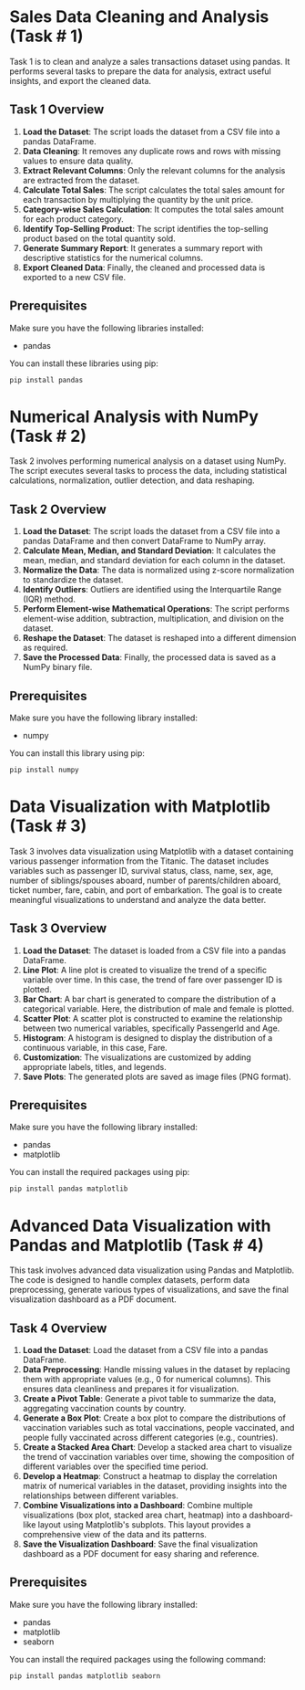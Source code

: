 # Sales Data Cleaning and Analysis (Task # 1)
Task 1 is to clean and analyze a sales transactions dataset using pandas. It performs several tasks to prepare the data for analysis, extract useful insights, and export the cleaned data.

## Task 1 Overview

1. **Load the Dataset**: The script loads the dataset from a CSV file into a pandas DataFrame.
2. **Data Cleaning**: It removes any duplicate rows and rows with missing values to ensure data quality.
3. **Extract Relevant Columns**: Only the relevant columns for the analysis are extracted from the dataset.
4. **Calculate Total Sales**: The script calculates the total sales amount for each transaction by multiplying the quantity by the unit price.
5. **Category-wise Sales Calculation**: It computes the total sales amount for each product category.
6. **Identify Top-Selling Product**: The script identifies the top-selling product based on the total quantity sold.
7. **Generate Summary Report**: It generates a summary report with descriptive statistics for the numerical columns.
8. **Export Cleaned Data**: Finally, the cleaned and processed data is exported to a new CSV file.

## Prerequisites

Make sure you have the following libraries installed:

- pandas

You can install these libraries using pip:

```bash
pip install pandas
```

# Numerical Analysis with NumPy (Task # 2)

Task 2 involves performing numerical analysis on a dataset using NumPy. The script executes several tasks to process the data, including statistical calculations, normalization, outlier detection, and data reshaping.

## Task 2 Overview

1. **Load the Dataset**: The script loads the dataset from a CSV file into a pandas DataFrame and then convert DataFrame to NumPy array.
2. **Calculate Mean, Median, and Standard Deviation**: It calculates the mean, median, and standard deviation for each column in the dataset.
3. **Normalize the Data**: The data is normalized using z-score normalization to standardize the dataset.
4. **Identify Outliers**: Outliers are identified using the Interquartile Range (IQR) method.
5. **Perform Element-wise Mathematical Operations**: The script performs element-wise addition, subtraction, multiplication, and division on the dataset.
6. **Reshape the Dataset**: The dataset is reshaped into a different dimension as required.
7. **Save the Processed Data**: Finally, the processed data is saved as a NumPy binary file.

## Prerequisites

Make sure you have the following library installed:

- numpy

You can install this library using pip:

```bash
pip install numpy
```

# Data Visualization with Matplotlib (Task # 3)

Task 3 involves data visualization using Matplotlib with a dataset containing various passenger information from the Titanic. The dataset includes variables such as passenger ID, survival status, class, name, sex, age, number of siblings/spouses aboard, number of parents/children aboard, ticket number, fare, cabin, and port of embarkation. The goal is to create meaningful visualizations to understand and analyze the data better.

## Task 3 Overview

1. **Load the Dataset**: The dataset is loaded from a CSV file into a pandas DataFrame.
2. **Line Plot**: A line plot is created to visualize the trend of a specific variable over time. In this case, the trend of fare over passenger ID is plotted.
3. **Bar Chart**: A bar chart is generated to compare the distribution of a categorical variable. Here, the distribution of male and female is plotted.
4. **Scatter Plot**: A scatter plot is constructed to examine the relationship between two numerical variables, specifically PassengerId and Age.
5. **Histogram**: A histogram is designed to display the distribution of a continuous variable, in this case, Fare.
6. **Customization**: The visualizations are customized by adding appropriate labels, titles, and legends.
7. **Save Plots**: The generated plots are saved as image files (PNG format).


## Prerequisites

Make sure you have the following library installed:

- pandas
- matplotlib

You can install the required packages using pip:

```bash
pip install pandas matplotlib
```

# Advanced Data Visualization with Pandas and Matplotlib (Task # 4)

This task involves advanced data visualization using Pandas and Matplotlib. The code is designed to handle complex datasets, perform data preprocessing, generate various types of visualizations, and save the final visualization dashboard as a PDF document.

## Task 4 Overview

1. **Load the Dataset**: Load the dataset from a CSV file into a pandas DataFrame.
2. **Data Preprocessing**: Handle missing values in the dataset by replacing them with appropriate values (e.g., 0 for numerical columns). This ensures data cleanliness and prepares it for visualization.
3. **Create a Pivot Table**: Generate a pivot table to summarize the data, aggregating vaccination counts by country.
4. **Generate a Box Plot**: Create a box plot to compare the distributions of vaccination variables such as total vaccinations, people vaccinated, and people fully vaccinated across different categories (e.g., countries).
5. **Create a Stacked Area Chart**: Develop a stacked area chart to visualize the trend of vaccination variables over time, showing the composition of different variables over the specified time period.
6. **Develop a Heatmap**: Construct a heatmap to display the correlation matrix of numerical variables in the dataset, providing insights into the relationships between different variables.
7. **Combine Visualizations into a Dashboard**: Combine multiple visualizations (box plot, stacked area chart, heatmap) into a dashboard-like layout using Matplotlib's subplots. This layout provides a comprehensive view of the data and its patterns.
8. **Save the Visualization Dashboard**: Save the final visualization dashboard as a PDF document for easy sharing and reference.

## Prerequisites

Make sure you have the following library installed:

- pandas
- matplotlib
- seaborn

You can install the required packages using the following command:

```bash
pip install pandas matplotlib seaborn
```
